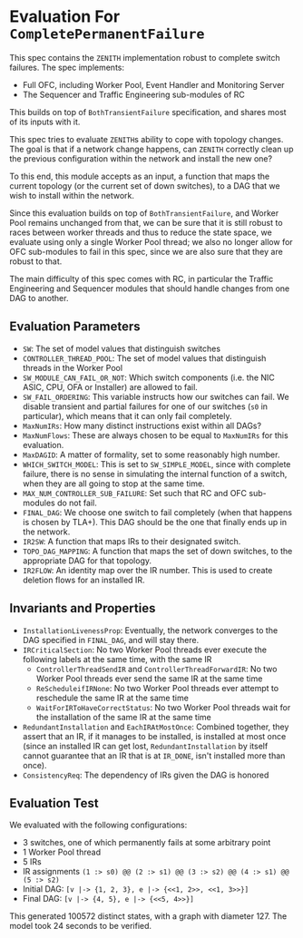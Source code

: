 # Evaluation For `CompletePermanentFailure`

This spec contains the `ZENITH` implementation robust to complete switch failures.
The spec implements:
- Full OFC, including Worker Pool, Event Handler and Monitoring Server
- The Sequencer and Traffic Engineering sub-modules of RC

This builds on top of `BothTransientFailure` specification, and shares most of its inputs with it.

This spec tries to evaluate `ZENITH`s ability to cope with topology changes. The goal is that if a network
change happens, can `ZENITH` correctly clean up the previous configuration within the network and install
the new one?

To this end, this module accepts as an input, a function that maps the current topology (or the current set
of down switches), to a DAG that we wish to install within the network.

Since this evaluation builds on top of `BothTransientFailure`, and Worker Pool remains unchanged from that,
we can be sure that it is still robust to races between worker threads and thus to reduce the state space,
we evaluate using only a single Worker Pool thread; we also no longer allow for OFC sub-modules to fail in this spec, since
we are also sure that they are robust to that. 

The main difficulty of this spec comes with RC, in particular the Traffic Engineering and Sequencer modules that should handle changes from one DAG to another.

## Evaluation Parameters

- `SW`: The set of model values that distinguish switches
- `CONTROLLER_THREAD_POOL`: The set of model values that distinguish threads in the Worker Pool
- `SW_MODULE_CAN_FAIL_OR_NOT`: Which switch components (i.e. the NIC ASIC, CPU, OFA or Installer) are allowed to fail.
- `SW_FAIL_ORDERING`: This variable instructs how our switches can fail. We disable transient and partial failures for
one of our switches (`s0` in particular), which means that it can only fail completely.
- `MaxNumIRs`: How many distinct instructions exist within all DAGs?
- `MaxNumFlows`: These are always chosen to be equal to `MaxNumIRs` for this evaluation.
- `MaxDAGID`: A matter of formality, set to some reasonably high number.
- `WHICH_SWITCH_MODEL`: This is set to `SW_SIMPLE_MODEL`, since with complete failure, there is no sense in simulating the
internal function of a switch, when they are all going to stop at the same time.
- `MAX_NUM_CONTROLLER_SUB_FAILURE`: Set such that RC and OFC sub-modules do not fail.
- `FINAL_DAG`: We choose one switch to fail completely (when that happens is chosen by TLA+). This DAG should be the one
that finally ends up in the network.
- `IR2SW`: A function that maps IRs to their designated switch.
- `TOPO_DAG_MAPPING`: A function that maps the set of down switches, to the appropriate DAG for that topology.
- `IR2FLOW`: An identity map over the IR number. This is used to create deletion flows for an installed IR.

## Invariants and Properties

- `InstallationLivenessProp`: Eventually, the network converges to the DAG specified in `FINAL_DAG`, and will stay there.
- `IRCriticalSection`: No two Worker Pool threads ever execute the following labels at the same time, with the same IR
    - `ControllerThreadSendIR` and `ControllerThreadForwardIR`: No two Worker Pool threads ever send the same IR at the same time
    - `ReScheduleifIRNone`: No two Worker Pool threads ever attempt to reschedule the same IR at the same time
    - `WaitForIRToHaveCorrectStatus`: No two Worker Pool threads wait for the installation of the same IR at the same time
- `RedundantInstallation` and `EachIRAtMostOnce`: Combined together, they assert that an IR, if it manages to be installed, is
installed at most once (since an installed IR can get lost, `RedundantInstallation` by itself cannot guarantee that an IR that
is at `IR_DONE`, isn't installed more than once).
- `ConsistencyReq`: The dependency of IRs given the DAG is honored

## Evaluation Test
We evaluated with the following configurations:
- 3 switches, one of which permanently fails at some arbitrary point
- 1 Worker Pool thread
- 5 IRs
- IR assignments `(1 :> s0) @@ (2 :> s1) @@ (3 :> s2) @@ (4 :> s1) @@ (5 :> s2)`
- Initial DAG: `[v |-> {1, 2, 3}, e |-> {<<1, 2>>, <<1, 3>>}]`
- Final DAG: `[v |-> {4, 5}, e |-> {<<5, 4>>}]`

This generated 100572 distinct states, with a graph with diameter 127. The model took 24 seconds to be verified.
